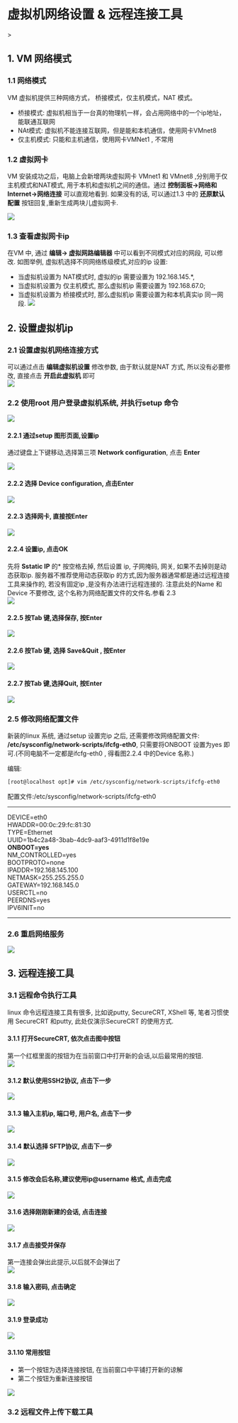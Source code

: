 # 虚拟机网络设置 & 远程连接工具

&gt;

## 1. VM 网络模式

### 1.1 网络模式

VM 虚拟机提供三种网络方式， 桥接模式，仅主机模式，NAT 模式。

* 桥接模式: 虚拟机相当于一台真的物理机一样，会占用网络中的一个ip地址， 能联通互联网
* NAt模式: 虚拟机不能连接互联网，但是能和本机通信，使用网卡VMnet8
* 仅主机模式: 只能和主机通信，使用网卡VMNet1 , 不常用

### 1.2 虚拟网卡

VM 安装成功之后，电脑上会新增两块虚拟网卡 VMnet1 和 VMnet8 ,分别用于仅主机模式和NAT模式, 用于本机和虚拟机之间的通信。通过 **控制面板-&gt;网络和Internet-&gt;网络连接** 可以直观地看到. 如果没有的话, 可以通过1.3 中的 **还原默认配置** 按钮回复,重新生成两块儿虚拟网卡.

![](/assets/vm_network_2017-05-22_182625.png)

### 1.3 查看虚拟网卡ip

在VM 中, 通过 **编辑-&gt; 虚拟网路编辑器** 中可以看到不同模式对应的网段, 可以修改. 如图举例, 虚拟机选择不同网络练级模式,对应的ip 设置:

* 当虚拟机设置为 NAT模式时, 虚拟的ip 需要设置为 192.168.145.\*, 
* 当虚拟机设置为 仅主机模式, 那么虚拟机ip 需要设置为 192.168.67.0;
* 当虚拟机设置为 桥接模式时, 那么虚拟机ip 需要设置为和本机真实ip 同一网段.
  ![](/assets/vm_network_2017-05-22_182516.png)

## 2. 设置虚拟机ip

### 2.1 设置虚拟机网络连接方式

可以通过点击 **编辑虚拟机设置** 修改参数, 由于默认就是NAT 方式, 所以没有必要修改, 直接点击 **开启此虚拟机** 即可  
![](/assets/vm_network_2017-05-22_184149.png)

### 2.2 使用root 用户登录虚拟机系统, 并执行setup 命令

![](/assets/vm_network_2017-05-22_184432.png)

#### 2.2.1 通过setup 图形页面,设置ip

通过键盘上下键移动,选择第三项 **Network configuration**, 点击 **Enter**

![](/assets/vm_network_2017-05-22_184457.png)

#### 2.2.2 选择 Device configuration, 点击Enter

![](/assets/vm_network_2017-05-22_184507.png)

#### 2.2.3 选择网卡, 直接按Enter

![](/assets/vm_network_2017-05-22_184536.png)

#### 2.2.4 设置ip, 点击OK

先将 **Sstatic IP** 的\* 按空格去掉, 然后设置 ip, 子网掩码, 网关, 如果不去掉则是动态获取ip. 服务器不推荐使用动态获取ip 的方式,因为服务器通常都是通过远程连接工具来操作的, 若没有固定ip ,是没有办法进行远程连接的. 注意此处的Name 和 Device 不要修改, 这个名称为网络配置文件的文件名.参看 2.3  
![](/assets/vm_network_2017-05-22_184601.png)

#### 2.2.5 按Tab 键,选择保存, 按Enter

![](/assets/vm_network_2017-05-22_184638.png)

#### 2.2.6 按Tab 键, 选择 Save&Quit , 按Enter

![](/assets/vm_network_2017-05-22_184736.png)

#### 2.2.7 按Tab 键,选择Quit, 按Enter

![](/assets/vm_network_2017-05-22_184801.png)

### 2.5 修改网络配置文件

新装的linux 系统, 通过setup 设置完ip 之后, 还需要修改网络配置文件: **/etc/sysconfig/network-scripts/ifcfg-eth0**, 只需要将ONBOOT 设置为yes 即可.\(不同电脑不一定都是ifcfg-eth0 , 得看图2.2.4 中的Device 名称.\)

编辑:

```bash
[root@localhost opt]# vim /etc/sysconfig/network-scripts/ifcfg-eth0
```

配置文件:/etc/sysconfig/network-scripts/ifcfg-eth0

---

DEVICE=eth0  
HWADDR=00:0c:29:fc:81:30  
TYPE=Ethernet  
UUID=1b4c2a48-3bab-4dc9-aaf3-4911d1f8e19e  
**ONBOOT=yes**  
NM\_CONTROLLED=yes  
BOOTPROTO=none  
IPADDR=192.168.145.100  
NETMASK=255.255.255.0  
GATEWAY=192.168.145.0  
USERCTL=no  
PEERDNS=yes  
IPV6INIT=no

---

### 2.6 重启网络服务

![](/assets/vm_network_2017-05-22_185444.png)

## 3. 远程连接工具

### 3.1 远程命令执行工具

linux 命令远程连接工具有很多, 比如说putty, SecureCRT, XShell 等, 笔者习惯使用 SecureCRT 和putty, 此处仅演示SecureCRT 的使用方式.

#### 3.1.1 打开SecureCRT, 依次点击图中按钮

第一个红框里面的按钮为在当前窗口中打开新的会话,以后最常用的按钮.  
![](/assets/vm_scrt_2017-05-22_192928.png)

#### 3.1.2 默认使用SSH2协议, 点击下一步

![](/assets/vm_scrt_2017-05-22_192134.png)

#### 3.1.3 输入主机ip, 端口号, 用户名, 点击下一步

![](/assets/vm_scrt_2017-05-22_192207.png)

#### 3.1.4 默认选择 SFTP协议, 点击下一步

![](/assets/vm_scrt_2017-05-22_192226.png)

#### 3.1.5 修改会后名称,建议使用ip@username 格式, 点击完成

![](/assets/vm_scrt_2017-05-22_192250.png)

#### 3.1.6 选择刚刚新建的会话, 点击连接

![](/assets/vm_scrt_2017-05-22_192306.png)

#### 3.1.7 点击接受并保存

第一连接会弹出此提示,以后就不会弹出了  
![](/assets/vm_scrt_2017-05-22_192319.png)

#### 3.1.8 输入密码, 点击确定

![](/assets/vm_scrt_2017-05-22_192352.png)

#### 3.1.9 登录成功

![](/assets/vm_scrt_2017-05-22_192413.png)

#### 3.1.10 常用按钮

* 第一个按钮为选择连接按钮, 在当前窗口中平铺打开新的谅解
* 第二个按钮为重新连接按钮

![](/assets/vm_scrt_2017-05-22_193844.png)

### 3.2 远程文件上传下载工具



